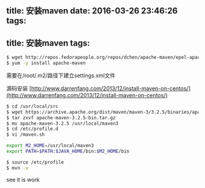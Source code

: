 title: 安装maven
date: 2016-03-26 23:46:26
tags:
---
title: 安装maven
tags:
---

```bash
$ wget http://repos.fedorapeople.org/repos/dchen/apache-maven/epel-apache-maven.repo -O /etc/yum.repos.d/epel-apache-maven.repo 
$ yum -y install apache-maven
```

需要在/root/.m2/路径下建立settings.xml文件

源码安装
[http://www.darrenfang.com/2013/12/install-maven-on-centos/](http://www.darrenfang.com/2013/12/install-maven-on-centos/)
```bash
$ cd /usr/local/src
$ wget https://archive.apache.org/dist/maven/maven-3/3.2.5/binaries/apache-maven-3.2.5-bin.tar.gz
$ tar zxvf apache-maven-3.2.5-bin.tar.gz
$ mv apache-maven-3.2.5 /usr/local/maven3
$ cd /etc/profile.d
$ vi /maven.sh
```
```sh
export M2_HOME=/usr/local/maven3
export PATH=$PATH:$JAVA_HOME/bin:$M2_HOME/bin
```
```bash
$ source /etc/profile
$ mvn -v
```
see it is work

